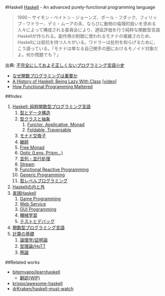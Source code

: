 #Haskell
[Haskell](https://www.haskell.org/) - An advanced purely-functional programming language

> 1990 – サイモン・ペイトン・ジョーンズ、ポール・フダック、フィリップ・ワドラー、デミ・ムーアの夫、ならびに動物の倫理的扱いを求める人々によって構成される委員会により、遅延評価を行う純粋な関数型言語Haskellが作られる。副作用の制御に使われるモナドの複雑さのため、Haskellには抵抗を持つ人々がいる。ワドラーは批判を和らげるために、こう語っている。「モナドは単なる自己関手の圏におけるモノイド対象だよ。何か問題でも？」

出典: [不完全にしておよそ正しくないプログラミング言語小史](http://www.aoky.net/articles/james_iry/brief-incomplete-and-mostly-wrong.htm)

* [なぜ関数プログラミングは重要か](http://www.sampou.org/haskell/article/whyfp.html)
* [A History of Haskell: Being Lazy With Class](http://haskell.cs.yale.edu/wp-content/uploads/2011/02/history.pdf) [[video](https://www.youtube.com/watch?v=3bjXGrycMhQ)]
* [How Functional Programming Mattered](http://nsr.oxfordjournals.org/content/early/2015/07/13/nsr.nwv042)

##Index
1. [Haskell: 純粋関数型プログラミング言語](handbook/1-0.md)
    1.  [型とデータ構造](handbook/1-1.md)
    2.  [型クラスと抽象](handbook/1-2.md)
        1. [Functor, Applicative, Monad](handbook/1-2-1.md)
        2. [Foldable, Traversable](handbook/1-2-2.md)
    3.  [モナド交換子](handbook/1-3.md)
    4.  [継続](handbook/1-4.md)
    5.  [Free Monad](handbook/1-5.md)
    6.  [Optic (Lens, Prism...)](handbook/1-6.md)
    7.  [並列・並行処理](handbook/1-7.md)
    8.  [Stream](handbook/1-8.md)
    9.  [Functional Reactive Programming](handbook/1-9.md)
    10. [Generic Programming](handbook/1-10.md)
    11. [型レベルプログラミング](handbook/1-11.md)
2. [Haskellの内と外](handbook/2-0.md)
3. [実践Haskell](handbook/3-0.md)
    1. [Game Programming](handbook/3-1.md)
    2. [Web Service](handbook/3-2.md)
    3. [GUI Programming](handbook/3-3.md)
    4. [機械学習](handbook/3-4.md)
    5. [テストとデバッグ](handbook/3-5.md)
4. [関数型プログラミング言語](handbook/4-0.md)
5. [計算の基礎](handbook/5-0.md)
    1. [論理学/証明論](handbook/5-1.md)
    2. [型理論/HoTT](handbook/5-2.md)
    3. [圏論](handbook/5-3.md)

##Related works
* [bitemyapp/learnhaskell](https://github.com/bitemyapp/learnhaskell)
  * [翻訳(WIP)](https://github.com/fujimura/learnhaskell/tree/japanese)
* [krispo/awesome-haskell](https://github.com/krispo/awesome-haskell)
* [drKraken/haskell-must-watch](https://github.com/drKraken/haskell-must-watch)
